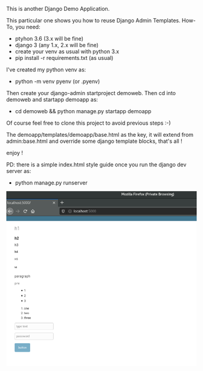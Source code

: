 This is another Django Demo Application.

This particular one shows you how to reuse Django Admin Templates.
How-To, you need:

- ptyhon 3.6 (3.x will be fine)
- django 3 (any 1.x, 2.x will be fine)
- create your venv as usual with python 3.x
- pip install -r requirements.txt (as usual)

I've created my python venv as:
- python -m venv pyenv (or .pyenv)

Then create your django-admin startproject demoweb.
Then cd into demoweb and startapp demoapp as:
- cd demoweb && python manage.py startapp demoapp

Of course feel free to clone this project to avoid previous steps :-)

The demoapp/templates/demoapp/base.html as the key, it will extend from admin:base.html and override some django template blocks, that's all !

enjoy !

PD: there is a simple index.html style guide once you run the django dev server as:
- python manage.py runserver

![demoapp template](/demoapp/static/demoapp/img/demoweb.png)